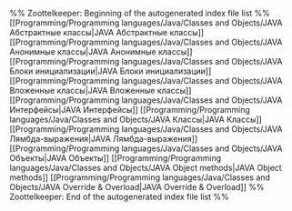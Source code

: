 %% Zoottelkeeper: Beginning of the autogenerated index file list  %%
 [[Programming/Programming languages/Java/Classes and Objects/JAVA Абстрактные классы|JAVA Абстрактные классы]]
 [[Programming/Programming languages/Java/Classes and Objects/JAVA Анонимные классы|JAVA Анонимные классы]]
 [[Programming/Programming languages/Java/Classes and Objects/JAVA Блоки инициализации|JAVA Блоки инициализации]]
 [[Programming/Programming languages/Java/Classes and Objects/JAVA Вложенные классы|JAVA Вложенные классы]]
 [[Programming/Programming languages/Java/Classes and Objects/JAVA Интерфейсы|JAVA Интерфейсы]]
 [[Programming/Programming languages/Java/Classes and Objects/JAVA Классы|JAVA Классы]]
 [[Programming/Programming languages/Java/Classes and Objects/JAVA Лямбда-выражения|JAVA Лямбда-выражения]]
 [[Programming/Programming languages/Java/Classes and Objects/JAVA Объекты|JAVA Объекты]]
 [[Programming/Programming languages/Java/Classes and Objects/JAVA Object methods|JAVA Object methods]]
 [[Programming/Programming languages/Java/Classes and Objects/JAVA Override & Overload|JAVA Override & Overload]]
%% Zoottelkeeper: End of the autogenerated index file list  %%
